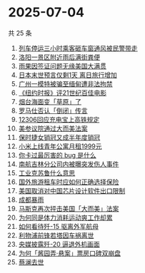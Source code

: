 # 2025-07-04

共 25 条

<!-- BEGIN -->
<!-- 最后更新时间 Fri Jul 04 2025 15:22:12 GMT+0800 (China Standard Time) -->

1. [列车停运三小时乘客砸车窗通风被民警带走](https://www.zhihu.com/search?q=%E5%88%97%E8%BD%A6%E5%81%9C%E8%BF%90%E4%B8%89%E5%B0%8F%E6%97%B6%E4%B9%98%E5%AE%A2%E7%A0%B8%E8%BD%A6%E7%AA%97%E9%80%9A%E9%A3%8E%E8%A2%AB%E6%B0%91%E8%AD%A6%E5%B8%A6%E8%B5%B0)
1. [洛阳一景区附近雨后满街粪便](https://www.zhihu.com/search?q=%E6%B4%9B%E9%98%B3%E4%B8%80%E6%99%AF%E5%8C%BA%E9%99%84%E8%BF%91%E9%9B%A8%E5%90%8E%E6%BB%A1%E8%A1%97%E7%B2%AA%E4%BE%BF)
1. [雨果因签证问题无缘美国大满贯](https://www.zhihu.com/search?q=%E9%9B%A8%E6%9E%9C%E5%9B%A0%E7%AD%BE%E8%AF%81%E9%97%AE%E9%A2%98%E6%97%A0%E7%BC%98%E7%BE%8E%E5%9B%BD%E5%A4%A7%E6%BB%A1%E8%B4%AF)
1. [日本末世预言仅剩1天 离日旅行增加](https://www.zhihu.com/search?q=%E6%97%A5%E6%9C%AC%E6%9C%AB%E4%B8%96%E9%A2%84%E8%A8%80%E4%BB%85%E5%89%A91%E5%A4%A9%20%E7%A6%BB%E6%97%A5%E6%97%85%E8%A1%8C%E5%A2%9E%E5%8A%A0)
1. [广州一模特被骗至缅甸遭非法拘禁](https://www.zhihu.com/search?q=%E5%B9%BF%E5%B7%9E%E4%B8%80%E6%A8%A1%E7%89%B9%E8%A2%AB%E9%AA%97%E8%87%B3%E7%BC%85%E7%94%B8%E9%81%AD%E9%9D%9E%E6%B3%95%E6%8B%98%E7%A6%81)
1. [《纽约时报》评21世纪百佳电影](https://www.zhihu.com/search?q=%E3%80%8A%E7%BA%BD%E7%BA%A6%E6%97%B6%E6%8A%A5%E3%80%8B%E8%AF%8421%E4%B8%96%E7%BA%AA%E7%99%BE%E4%BD%B3%E7%94%B5%E5%BD%B1)
1. [烟台海面变「草原」了](https://www.zhihu.com/search?q=%E7%83%9F%E5%8F%B0%E6%B5%B7%E9%9D%A2%E5%8F%98%E3%80%8C%E8%8D%89%E5%8E%9F%E3%80%8D%E4%BA%86)
1. [罗马仕否认「倒闭」传言](https://www.zhihu.com/search?q=%E7%BD%97%E9%A9%AC%E4%BB%95%E5%90%A6%E8%AE%A4%E3%80%8C%E5%80%92%E9%97%AD%E3%80%8D%E4%BC%A0%E8%A8%80)
1. [12306回应充电宝上高铁规定](https://www.zhihu.com/search?q=12306%E5%9B%9E%E5%BA%94%E5%85%85%E7%94%B5%E5%AE%9D%E4%B8%8A%E9%AB%98%E9%93%81%E8%A7%84%E5%AE%9A)
1. [美参议院通过大而美法案](https://www.zhihu.com/search?q=%E7%BE%8E%E5%8F%82%E8%AE%AE%E9%99%A2%E9%80%9A%E8%BF%87%E5%A4%A7%E8%80%8C%E7%BE%8E%E6%B3%95%E6%A1%88)
1. [保时捷女销冠又成半年度销冠](https://www.zhihu.com/search?q=%E4%BF%9D%E6%97%B6%E6%8D%B7%E5%A5%B3%E9%94%80%E5%86%A0%E5%8F%88%E6%88%90%E5%8D%8A%E5%B9%B4%E5%BA%A6%E9%94%80%E5%86%A0)
1. [小米上线青年公寓月租1999元](https://www.zhihu.com/search?q=%E5%B0%8F%E7%B1%B3%E4%B8%8A%E7%BA%BF%E9%9D%92%E5%B9%B4%E5%85%AC%E5%AF%93%E6%9C%88%E7%A7%9F1999%E5%85%83)
1. [你卡过最厉害的 bug 是什么](https://www.zhihu.com/search?q=%E4%BD%A0%E5%8D%A1%E8%BF%87%E6%9C%80%E5%8E%89%E5%AE%B3%E7%9A%84%20bug%20%E6%98%AF%E4%BB%80%E4%B9%88)
1. [南航吉林分公司内被曝突发伤人事件](https://www.zhihu.com/search?q=%E5%8D%97%E8%88%AA%E5%90%89%E6%9E%97%E5%88%86%E5%85%AC%E5%8F%B8%E5%86%85%E8%A2%AB%E6%9B%9D%E7%AA%81%E5%8F%91%E4%BC%A4%E4%BA%BA%E4%BA%8B%E4%BB%B6)
1. [工业克苏鲁什么意思](https://www.zhihu.com/search?q=%E5%B7%A5%E4%B8%9A%E5%85%8B%E8%8B%8F%E9%B2%81%E4%BB%80%E4%B9%88%E6%84%8F%E6%80%9D)
1. [国外旅游租车时应如何正确选择保险](https://www.zhihu.com/search?q=%E5%9B%BD%E5%A4%96%E6%97%85%E6%B8%B8%E7%A7%9F%E8%BD%A6%E6%97%B6%E5%BA%94%E5%A6%82%E4%BD%95%E6%AD%A3%E7%A1%AE%E9%80%89%E6%8B%A9%E4%BF%9D%E9%99%A9)
1. [美国取消对中国芯片设计软件出口限制](https://www.zhihu.com/search?q=%E7%BE%8E%E5%9B%BD%E5%8F%96%E6%B6%88%E5%AF%B9%E4%B8%AD%E5%9B%BD%E8%8A%AF%E7%89%87%E8%AE%BE%E8%AE%A1%E8%BD%AF%E4%BB%B6%E5%87%BA%E5%8F%A3%E9%99%90%E5%88%B6)
1. [成都暴雨](https://www.zhihu.com/search?q=%E6%88%90%E9%83%BD%E6%9A%B4%E9%9B%A8)
1. [马斯克再次抨击美国「大而美」法案](https://www.zhihu.com/search?q=%E9%A9%AC%E6%96%AF%E5%85%8B%E5%86%8D%E6%AC%A1%E6%8A%A8%E5%87%BB%E7%BE%8E%E5%9B%BD%E3%80%8C%E5%A4%A7%E8%80%8C%E7%BE%8E%E3%80%8D%E6%B3%95%E6%A1%88)
1. [为何同是体力消耗运动爽工作却累](https://www.zhihu.com/search?q=%E4%B8%BA%E4%BD%95%E5%90%8C%E6%98%AF%E4%BD%93%E5%8A%9B%E6%B6%88%E8%80%97%E8%BF%90%E5%8A%A8%E7%88%BD%E5%B7%A5%E4%BD%9C%E5%8D%B4%E7%B4%AF)
1. [如何看待歼-15 驱离外军航母](https://www.zhihu.com/search?q=%E5%A6%82%E4%BD%95%E7%9C%8B%E5%BE%85%E6%AD%BC-15%20%E9%A9%B1%E7%A6%BB%E5%A4%96%E5%86%9B%E8%88%AA%E6%AF%8D)
1. [利物浦前锋若塔因车祸离世](https://www.zhihu.com/search?q=%E5%88%A9%E7%89%A9%E6%B5%A6%E5%89%8D%E9%94%8B%E8%8B%A5%E5%A1%94%E5%9B%A0%E8%BD%A6%E7%A5%B8%E7%A6%BB%E4%B8%96)
1. [央媒披露歼-20 逼退外机画面](https://www.zhihu.com/search?q=%E5%A4%AE%E5%AA%92%E6%8A%AB%E9%9C%B2%E6%AD%BC-20%20%E9%80%BC%E9%80%80%E5%A4%96%E6%9C%BA%E7%94%BB%E9%9D%A2)
1. [为何「酱园弄·悬案」票房口碑双崩盘](https://www.zhihu.com/search?q=%E4%B8%BA%E4%BD%95%E3%80%8C%E9%85%B1%E5%9B%AD%E5%BC%84%C2%B7%E6%82%AC%E6%A1%88%E3%80%8D%E7%A5%A8%E6%88%BF%E5%8F%A3%E7%A2%91%E5%8F%8C%E5%B4%A9%E7%9B%98)
1. [蔡澜去世](https://www.zhihu.com/search?q=%E8%94%A1%E6%BE%9C%E5%8E%BB%E4%B8%96)

<!-- END -->
